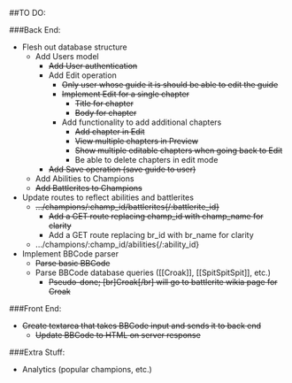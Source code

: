 ##TO DO:

###Back End:
- Flesh out database structure
  - Add Users model
    - ~~Add User authentication~~
    - Add Edit operation
      - ~~Only user whose guide it is should be able to edit the guide~~
      - ~~Implement Edit for a single chapter~~
        - ~~Title for chapter~~
        - ~~Body for chapter~~
      - Add functionality to add additional chapters
        - ~~Add chapter in Edit~~
        - ~~View multiple chapters in Preview~~
        - ~~Show multiple editable chapters when going back to Edit~~
        - Be able to delete chapters in edit mode
    - ~~Add Save operation (save guide to user)~~
  - Add Abilities to Champions
  - ~~Add Battlerites to Champions~~
- Update routes to reflect abilities and battlerites
  - ~~.../champions/:champ_id/battlerites{/:battlerite_id}~~
    - ~~Add a GET route replacing champ_id with champ_name for clarity~~
    - Add a GET route replacing br_id with br_name for clarity
  - .../champions/:champ_id/abilities{/:ability_id}
- Implement BBCode parser
  - ~~Parse basic BBCode~~
  - Parse BBCode database queries ([[Croak]], [[SpitSpitSpit]], etc.)
    - ~~Pseudo-done; [br]Croak[/br] will go to battlerite wikia page for Croak~~
  
###Front End:
- ~~Create textarea that takes BBCode input and sends it to back end~~
  - ~~Update BBCode to HTML on server response~~

###Extra Stuff:
- Analytics (popular champions, etc.)
